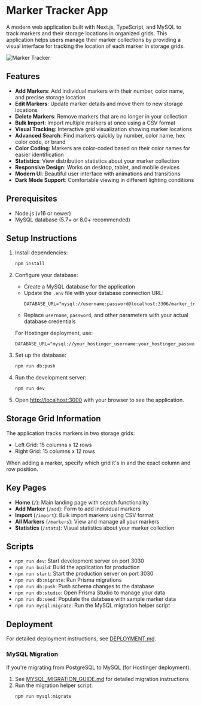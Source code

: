 # Marker Tracker App

A modern web application built with Next.js, TypeScript, and MySQL to track markers and their storage locations in organized grids. This application helps users manage their marker collections by providing a visual interface for tracking the location of each marker in storage grids.

![Marker Tracker](https://via.placeholder.com/800x400?text=Marker+Tracker+App)

## Features

- **Add Markers**: Add individual markers with their number, color name, and precise storage location
- **Edit Markers**: Update marker details and move them to new storage locations
- **Delete Markers**: Remove markers that are no longer in your collection
- **Bulk Import**: Import multiple markers at once using a CSV format
- **Visual Tracking**: Interactive grid visualization showing marker locations
- **Advanced Search**: Find markers quickly by number, color name, hex color code, or brand
- **Color Coding**: Markers are color-coded based on their color names for easier identification
- **Statistics**: View distribution statistics about your marker collection
- **Responsive Design**: Works on desktop, tablet, and mobile devices
- **Modern UI**: Beautiful user interface with animations and transitions
- **Dark Mode Support**: Comfortable viewing in different lighting conditions

## Prerequisites

- Node.js (v16 or newer)
- MySQL database (5.7+ or 8.0+ recommended)

## Setup Instructions

1. Install dependencies:
   ```bash
   npm install
   ```

2. Configure your database:
   - Create a MySQL database for the application
   - Update the `.env` file with your database connection URL:
     ```
     DATABASE_URL="mysql://username:password@localhost:3306/marker_tracker"
     ```
   - Replace `username`, `password`, and other parameters with your actual database credentials
   
   For Hostinger deployment, use:
     ```
     DATABASE_URL="mysql://your_hostinger_username:your_hostinger_password@your_hostinger_hostname:3306/your_hostinger_database"
     ```

3. Set up the database:
   ```bash
   npm run db:push
   ```

4. Run the development server:
   ```bash
   npm run dev
   ```

5. Open [http://localhost:3000](http://localhost:3000) with your browser to see the application.

## Storage Grid Information

The application tracks markers in two storage grids:
- Left Grid: 15 columns x 12 rows
- Right Grid: 15 columns x 12 rows

When adding a marker, specify which grid it's in and the exact column and row position.

## Key Pages

- **Home** (`/`): Main landing page with search functionality
- **Add Marker** (`/add`): Form to add individual markers
- **Import** (`/import`): Bulk import markers using CSV format
- **All Markers** (`/markers`): View and manage all your markers
- **Statistics** (`/stats`): Visual statistics about your marker collection

## Scripts

- `npm run dev`: Start development server on port 3030
- `npm run build`: Build the application for production
- `npm run start`: Start the production server on port 3030
- `npm run db:migrate`: Run Prisma migrations
- `npm run db:push`: Push schema changes to the database
- `npm run db:studio`: Open Prisma Studio to manage your data
- `npm run db:seed`: Populate the database with sample marker data
- `npm run mysql:migrate`: Run the MySQL migration helper script

## Deployment

For detailed deployment instructions, see [DEPLOYMENT.md](DEPLOYMENT.md).

### MySQL Migration

If you're migrating from PostgreSQL to MySQL (for Hostinger deployment):

1. See [MYSQL_MIGRATION_GUIDE.md](MYSQL_MIGRATION_GUIDE.md) for detailed migration instructions
2. Run the migration helper script:
   ```bash
   npm run mysql:migrate
   ```
